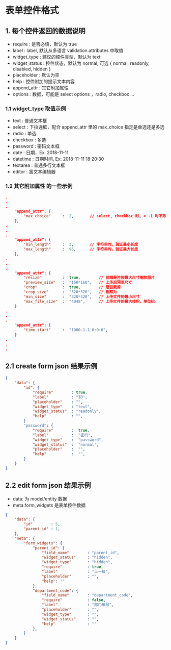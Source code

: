 # 表单控件格式

## 1. 每个控件返回的数据说明
- require        : 是否必填，默认为 true
- label          : label, 默认从多语言 validation.attributes 中取值
- widget_type    : 建议的控件类型，默认为 text
- widget_status  : 控件状态，默认为 normal, 可选 { normal, readonly, disabled, hidden }
- placeholder    : 默认为空
- help           : 控件附加的提示文本内容
- append_attr    : 其它附加属性
- options        : 数据，可能是 select options ，radio, checkbox ...

### 1.1 widget_type 取值示例
- text      : 普通文本框
- select    : 下拉选框，配合 append_attr 里的 max_choice 指定是单选还是多选
- radio     : 单选
- checkbox  : 多选
- password  : 密码文本框
- date      : 日期，Ex: 2018-11-11
- datetime  : 日期时间, Ex: 2018-11-11 18:20:30
- textarea  : 普通多行文本框
- editor    : 富文本编辑器

### 1.2 其它附加属性 的一些示例
```json
.
.
.
    "append_attr": {
        "max_choice"     :  2,       // select, checkbox 时, = -1 时不限, =0 是不能选， =1 单选
    },
.
.
.
    "append_attr": {
        "min_length"     :  3,       // 字符串时，验证最小长度
        "max_length"     :  96,      // 字符串时，验证最大长度
    },
.
.
.
    "append_attr": {
        "resize"         :  true,        // 前端是否按最大尺寸缩放图片
        "preview_size"   :  "160*160",   // 上传后预览尺寸
        "crop"           :  true,        // 是否裁剪
        "crop_size"      :  "320*320",   // 裁剪为
        "min_size"       :  "320*320",   // 上传文件的最小尺寸
        "max_file_size"  :  "4048",      // 上传文件的最大体积，单位kb
    }
.
.
.
    "append_attr": {
        "time_start"     :  "1980-1-1 0:0:0",
    }
.
.
.
```

## 2.1 create form json 结果示例
```json
{
    "data": {
        "id": {
            "require"        : true,
            "label"          : "ID",
            "placeholder"    : "",
            "widget_type"    : "text",
            "widget_status"  : "readonly",
            "help"           : "",
        }
        "password": {
            "require"        :  true,
            "label"          :  "密码",
            "widget_type"    :  "password",
            "widget_status"  :  "normal",
            "placeholder"    :  "",
            "help"           :  "",
        }
    }
}
```

## 2.2 edit form json 结果示例
- data: 为 model/entity 数据
- meta.form_widgets 是表单控件数据
```json
{
    "data": {
        "id"        : 5,
        "parent_id" : 1,
    },
    "meta": {
        "form_widgets": {
            "parent_id": {
                "field_name"        : "parent_id",
                "widget_status"     : "hidden",
                "widget_type"       : "hidden",
                "require"           : true,
                "label"             : "上一级",
                "placeholder"       : "",
                "help": ""
            },
            "department_code": {
                "field_name"        : "department_code",
                "require"           : false,
                "label"             : "部门编号",
                "placeholder"       : "",
                "widget_type"       : "",
                "widget_status"     : "",
                "help"              : ""
            },
        }
    }
}
```

